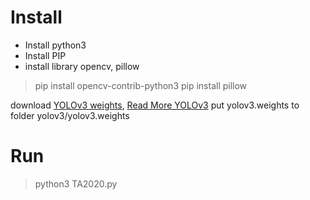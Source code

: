 # Install

- Install python3
- Install PIP
- install library opencv, pillow
> pip install opencv-contrib-python3
> pip install pillow

download [YOLOv3 weights](https://pjreddie.com/media/files/yolov3.weights), [Read More YOLOv3](https://pjreddie.com/darknet/yolo/)
put yolov3.weights to folder yolov3/yolov3.weights

# Run
> python3 TA2020.py